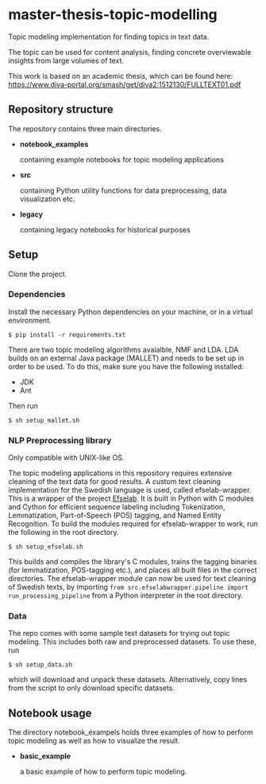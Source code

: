 # master-thesis-topic-modelling
Topic modeling implementation for finding topics in text data.

The topic can be used for content analysis, finding concrete overviewable insights from large volumes of text.

This work is based on an academic thesis, which can be found here: https://www.diva-portal.org/smash/get/diva2:1512130/FULLTEXT01.pdf

## Repository structure

The repository contains three main directories.
- **notebook_examples**
  
  containing example notebooks for topic modeling applications
- **src**
  
  containing Python utility functions for data preprocessing, data visualization etc.
- **legacy**
  
  containing legacy notebooks for historical purposes

## Setup

Clone the project.

### Dependencies

Install the necessary Python dependencies on your machine, or in a virtual environment.

`$ pip install -r requirements.txt`

There are two topic modeling algorithms avaialble, NMF and LDA. LDA builds on an external Java package (MALLET) and needs to be set up in order to be used. To do this, make sure you have the following installed:

- JDK
- Ant

Then run

`$ sh setup_mallet.sh`

### NLP Preprocessing library

Only compatible with UNIX-like OS.

The topic modeling applications in this repository requires extensive cleaning of the text data for good results. A custom text cleaning implementation for the Swedish language is used, called efselab-wrapper. This is a wrapper of the project [Efselab](https://github.com/robertostling/efselab). It is built in Python with C modules and Cython for efficient sequence labeling including Tokenization, Lemmatization, Part-of-Speech (POS) tagging, and Named Entity Recognition. To build the modules required for efselab-wrapper to work, run the following in the root directory.

`$ sh setup_efselab.sh`

This builds and compiles the library's C modules, trains the tagging binaries (for lemmatization, POS-tagging etc.), and places all built files in the correct directories. The efselab-wrapper module can now be used for text cleaning of Swedish texts, by importing `from src.efselabwrapper.pipeline import run_processing_pipeline` from a Python interpreter in the root directory.

### Data

The repo comes with some sample text datasets for trying out topic modeling. This includes both raw and preprocessed datasets. To use these, run 

`$ sh setup_data.sh`

which will download and unpack these datasets. Alternatively, copy lines from the script to only download specific datasets.

## Notebook usage

The directory notebook_exampels holds three examples of how to perform topic modeling as well as how to visualize the result.

- **basic_example**

  a basic example of how to perform topic modeling.
